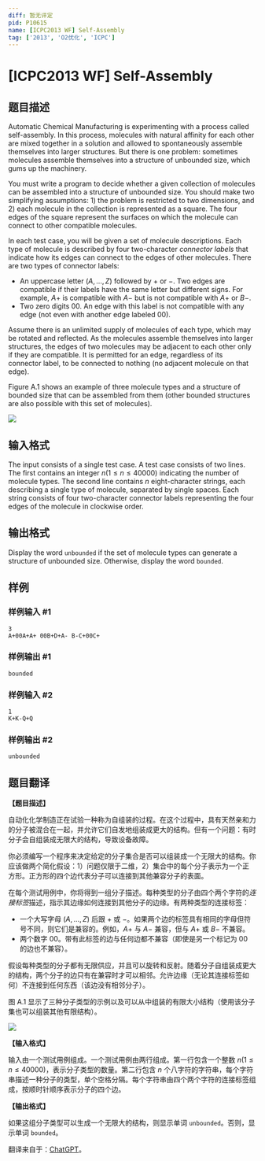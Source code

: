 ```yaml
---
diff: 暂无评定
pid: P10615
name: [ICPC2013 WF] Self-Assembly
tag: ['2013', 'O2优化', 'ICPC']
---
```

# [ICPC2013 WF] Self-Assembly
## 题目描述

Automatic Chemical Manufacturing is experimenting with a process called self-assembly. In this process, molecules with natural affinity for each other are mixed together in a solution and allowed to spontaneously assemble themselves into larger structures. But there is one problem: sometimes molecules assemble themselves into a structure of unbounded size, which gums up the machinery.

You must write a program to decide whether a given collection of molecules can be assembled into a structure of unbounded size. You should make two simplifying assumptions: 1) the problem is restricted to two dimensions, and 2) each molecule in the collection is represented as a square. The four edges of the square represent the surfaces on which the molecule can connect to other compatible molecules.

In each test case, you will be given a set of molecule descriptions. Each type of molecule is described by four two-character *connector labels* that indicate how its edges can connect to the edges of other molecules. There are two types of connector labels:

- An uppercase letter $(A, \dots , Z)$ followed by $+$ or $−$. Two edges are compatible if their labels have the same letter but different signs. For example, $A+$ is compatible with $A-$ but is not compatible with $A+$ or $B-$.
- Two zero digits $00$. An edge with this label is not compatible with any edge (not even with another edge labeled $00$).

Assume there is an unlimited supply of molecules of each type, which may be rotated and reflected. As the molecules assemble themselves into larger structures, the edges of two molecules may be adjacent to each other only if they are compatible. It is permitted for an edge, regardless of its connector label, to be connected to nothing (no adjacent molecule on that edge).

Figure A.1 shows an example of three molecule types and a structure of bounded size that can be assembled from them (other bounded structures are also possible with this set of molecules).

![](https://cdn.luogu.com.cn/upload/image_hosting/kjmni4to.png)
## 输入格式

The input consists of a single test case. A test case consists of two lines. The first contains an integer $n(1 \leq n \leq 40 000)$ indicating the number of molecule types. The second line contains $n$ eight-character strings, each describing a single type of molecule, separated by single spaces. Each string consists of four two-character connector labels representing the four edges of the molecule in clockwise order.
## 输出格式

Display the word `unbounded` if the set of molecule types can generate a structure of unbounded size.
Otherwise, display the word `bounded`.
## 样例

### 样例输入 #1
```
3
A+00A+A+ 00B+D+A- B-C+00C+
```
### 样例输出 #1
```
bounded
```
### 样例输入 #2
```
1
K+K-Q+Q
```
### 样例输出 #2
```
unbounded
```
## 题目翻译

**【题目描述】**

自动化化学制造正在试验一种称为自组装的过程。在这个过程中，具有天然亲和力的分子被混合在一起，并允许它们自发地组装成更大的结构。但有一个问题：有时分子会自组装成无限大的结构，导致设备故障。

你必须编写一个程序来决定给定的分子集合是否可以组装成一个无限大的结构。你应该做两个简化假设：1）问题仅限于二维，2）集合中的每个分子表示为一个正方形。正方形的四个边代表分子可以连接到其他兼容分子的表面。

在每个测试用例中，你将得到一组分子描述。每种类型的分子由四个两个字符的*连接标签*描述，指示其边缘如何连接到其他分子的边缘。有两种类型的连接标签：

- 一个大写字母 $(A, \dots , Z)$ 后跟 $+$ 或 $−$。如果两个边的标签具有相同的字母但符号不同，则它们是兼容的。例如，$A+$ 与 $A-$ 兼容，但与 $A+$ 或 $B-$ 不兼容。
- 两个数字 $00$。带有此标签的边与任何边都不兼容（即使是另一个标记为 $00$ 的边也不兼容）。

假设每种类型的分子都有无限供应，并且可以旋转和反射。随着分子自组装成更大的结构，两个分子的边只有在兼容时才可以相邻。允许边缘（无论其连接标签如何）不连接到任何东西（该边没有相邻分子）。

图 A.1 显示了三种分子类型的示例以及可以从中组装的有限大小结构（使用该分子集也可以组装其他有限结构）。

![](https://cdn.luogu.com.cn/upload/image_hosting/kjmni4to.png)

**【输入格式】**

输入由一个测试用例组成。一个测试用例由两行组成。第一行包含一个整数 $n(1 \leq n \leq 40 000)$，表示分子类型的数量。第二行包含 $n$ 个八字符的字符串，每个字符串描述一种分子的类型，单个空格分隔。每个字符串由四个两个字符的连接标签组成，按顺时针顺序表示分子的四个边。

**【输出格式】**

如果这组分子类型可以生成一个无限大的结构，则显示单词 `unbounded`。否则，显示单词 `bounded`。

翻译来自于：[ChatGPT](https://chatgpt.com/)。

